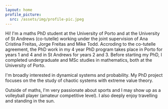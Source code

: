 ```yaml
---
layout: home
profile_picture:
  src: /assets/img/profile-pic.jpeg
---
```


<p> Hi! I'm a maths PhD student at the University of Porto and at the University of St Andrews (co-tutelle) working under the joint supervision of Ana Cristina Freitas, Jorge Freitas and Mike Todd. Accroding to the co-tutelle agreement, the PhD work in my 4 year PhD program takes place in Porto for years 1 and 4 and in St Andrews for years 2 and 3. Before starting my PhD, I completed undergraduate and MSc studies in mathematics, both at the University of Porto.</p>
  
<p> I'm broadly interested in dynamical systems and probability. My PhD project focuses on the the study of chaotic systems with extreme value theory.</p>

<p> Outside of maths, I'm very passionate about sports and I may show up as a volleyball player (amateur competitive level). I also deeply enjoy travelling and standing in the sun.</p>


